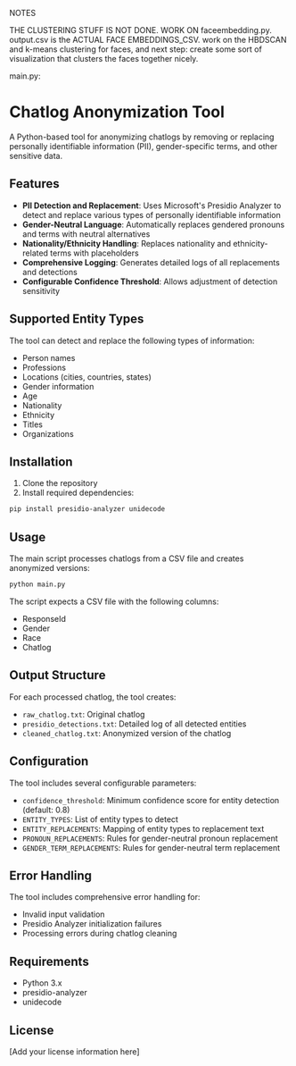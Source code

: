 NOTES 

THE CLUSTERING STUFF IS NOT DONE.
WORK ON faceembedding.py. output.csv is the ACTUAL FACE EMBEDDINGS_CSV. work on the HBDSCAN and k-means clustering for faces, and next step: create some sort of visualization that clusters the faces together nicely. 



main.py: 
# Chatlog Anonymization Tool

A Python-based tool for anonymizing chatlogs by removing or replacing personally identifiable information (PII), gender-specific terms, and other sensitive data.

## Features

- **PII Detection and Replacement**: Uses Microsoft's Presidio Analyzer to detect and replace various types of personally identifiable information
- **Gender-Neutral Language**: Automatically replaces gendered pronouns and terms with neutral alternatives
- **Nationality/Ethnicity Handling**: Replaces nationality and ethnicity-related terms with placeholders
- **Comprehensive Logging**: Generates detailed logs of all replacements and detections
- **Configurable Confidence Threshold**: Allows adjustment of detection sensitivity

## Supported Entity Types

The tool can detect and replace the following types of information:
- Person names
- Professions
- Locations (cities, countries, states)
- Gender information
- Age
- Nationality
- Ethnicity
- Titles
- Organizations

## Installation

1. Clone the repository
2. Install required dependencies:
```bash
pip install presidio-analyzer unidecode
```

## Usage

The main script processes chatlogs from a CSV file and creates anonymized versions:

```python
python main.py
```

The script expects a CSV file with the following columns:
- ResponseId
- Gender
- Race
- Chatlog

## Output Structure

For each processed chatlog, the tool creates:
- `raw_chatlog.txt`: Original chatlog
- `presidio_detections.txt`: Detailed log of all detected entities
- `cleaned_chatlog.txt`: Anonymized version of the chatlog

## Configuration

The tool includes several configurable parameters:
- `confidence_threshold`: Minimum confidence score for entity detection (default: 0.8)
- `ENTITY_TYPES`: List of entity types to detect
- `ENTITY_REPLACEMENTS`: Mapping of entity types to replacement text
- `PRONOUN_REPLACEMENTS`: Rules for gender-neutral pronoun replacement
- `GENDER_TERM_REPLACEMENTS`: Rules for gender-neutral term replacement

## Error Handling

The tool includes comprehensive error handling for:
- Invalid input validation
- Presidio Analyzer initialization failures
- Processing errors during chatlog cleaning

## Requirements

- Python 3.x
- presidio-analyzer
- unidecode

## License

[Add your license information here] 

